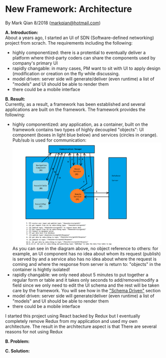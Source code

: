 New Framework: Architecture
=================================

By Mark Qian 8/2018 (markqian@hotmail.com)

<b>A. Introduction:</b><br/>
About a years ago, I started an UI of SDN (Software-defined networking) project from scrach. The requirements including the following:<br/>
<ul>
  <li>highly componentized: there is a protential to eventually deliver a platform where third-party coders can share the components used by company's primary UI</li>
  <li>rapidly changable: in many cases, PM want to sit with UI to apply design (modification or creation on the fly while discussing.</li>
  <li>model driven: server side will generate/deliver (even runtime) a list of "models" and UI should be able to  render them</li>
  <li>there could be a mobile interface</li>
</ul>
<b>B. Result:</b><br/> 
Currently, as a result, a framework has been established and several applications are built on the framework. The framework provides the following:<br/>
<ul>
  <li>highly componentized: any application, as a container, built on the framework contains two types of highly decoupled "objects": UI component (boxes in light blue below) and services (circles in orange). Pub/sub is used for communication:</li>
  <img src="https://github.com/coolshare/NewFramework-Architect/blob/master/workflow3.png"/>
  As you can see in the diagram above, no object reference to others: for example, an UI component has no idea about whom its request (publish) is served by and a service also has no idea about where the request is coming and where the response from server is return to: "objects" in the container is hightly isolated!
  <li>rapidly changable: we only need about 5 minutes to put together a regular form or table and it takes only seconds to add/remove/modify a field since we only need to edit the UI schema and the rest will be taken care by the framework. You will see how in the <a href="https://github.com/coolshare/NewFramework-SchemaDriven" target="_blank">"Schema Driven"</a> section</li>
  <li>model driven: server side will generate/deliver (even runtime) a list of "models" and UI should be able to  render them</li>
  <li>there could be a mobile interface</li>
</ul>

I started this project using React backed by Redux but I eventually completely remove Redux from my application and used my own architecture.
The result in the architecture aspect is that 
There are several reasons for not using Redux

<b>B. Problem:</b><br/>

<b>C. Solution:</b><br/>

